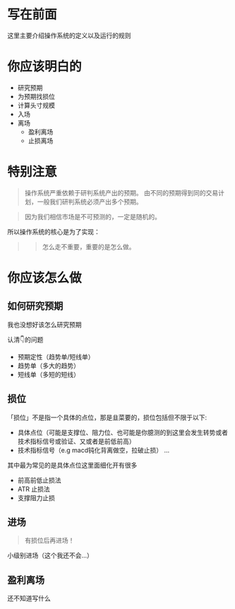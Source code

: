 # 写在前面
这里主要介绍操作系统的定义以及运行的规则

# 你应该明白的

* 研究预期
* 为预期找损位
* 计算头寸规模
* 入场
* 离场
  * 盈利离场
  * 止损离场

# 特别注意
> 操作系统严重依赖于研判系统产出的预期。
> 由不同的预期得到同的交易计划，一般我们研判系统必须产出多个预期。

> 因为我们相信市场是不可预测的，一定是随机的。

所以操作系统的核心是为了实现：
>> 怎么走不重要，重要的是怎么做。


# 你应该怎么做

## 如何研究预期
我也没想好该怎么研究预期

认清👇的问题
- 预期定性（趋势单/短线单）
 - 趋势单（多大的趋势）
 - 短线单（多短的短线）

## 损位
「损位」不是指一个具体的点位，那是韭菜要的，损位包括但不限于以下:

- 具体点位（可能是支撑位、阻力位、也可能是你臆测的到这里会发生转势或者技术指标信号或验证、又或者是前低前高）
- 技术指标信号（e.g macd钝化背离做空，拉破止损）
...

其中最为常见的是具体点位这里面细化开有很多
- 前高前低止损法
- ATR 止损法
- 支撑阻力止损

## 进场
> 有损位后再进场！

小级别进场（这个我还不会...）

## 盈利离场

还不知道写什么
